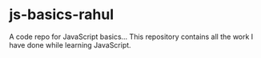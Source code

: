 # js-basics-rahul
A code repo for JavaScript basics...
This repository contains all the work I have done while learning JavaScript.

